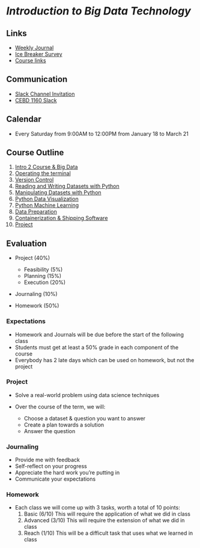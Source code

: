 # *Introduction to Big Data Technology*

## Links
* [Weekly Journal](https://forms.gle/L5rHZP6NBCbDUEXm7)
* [Ice Breaker Survey](https://forms.gle/LCN7a9YqUosoji8s9)
* [Course links](./links.md)

## Communication
* [Slack Channel Invitation](https://join.slack.com/t/cebd1160-winter2020/shared_invite/enQtODg3NzgxMjI1NjY0LTkzMTRjNTY0YzA0NzM1MWEzZDY0ZTM3NjI1NTVhNzMyZDA5N2Q4NzI3NzhmNmZhNGI2YTM5YjEyNTQ0ODE4ZWI)
* [CEBD 1160 Slack](https://cebd1160-winter2020.slack.com/)

## Calendar
* Every Saturday from 9:00AM to 12:00PM from January 18 to March 21

## Course Outline
1. [Intro 2 Course & Big Data](./1-intro.md)
2. [Operating the terminal](2-bash.md)
3. [Version Control](2-git.md)
4. [Reading and Writing Datasets with Python](./3-python.md)
5. [Manipulating Datasets with Python](./5-pythonadv.md)
6. [Python Data Visualization](./7-viz.md)
7. [Python Machine Learning](./8-ml.md)
8. [Data Preparation](./9-data-preparation.md)
9. [Containerization & Shipping Software](./4-docker.md)
10. [Project](./10-project.md)

## Evaluation
* Project (40%)
  - Feasibility (5%)
  - Planning (15%)
  - Execution (20%)

* Journaling (10%)

* Homework (50%)

### Expectations
 - Homework and Journals will be due before the start of  the following class
 - Students must get at least a 50% grade in each component of the course
 - Everybody has 2 late days which can be used on homework, but not the project

### Project 
* Solve a real-world problem using data science techniques

* Over the course of the term, we will:
  - Choose a dataset & question you want to answer
  - Create a plan towards a solution
  - Answer the question
  
### Journaling
  - Provide me with feedback
  - Self-reflect on your progress
  - Appreciate the hard work you’re putting in
  - Communicate your expectations

### Homework
- Each class we will come up with 3 tasks, worth a  total of 10 points:
  1. Basic (6/10) This will require the application of what we did in class
  2. Advanced (3/10) This will require the extension of what we did in class
  3. Reach (1/10) This will be a difficult task that uses what we learned in class

